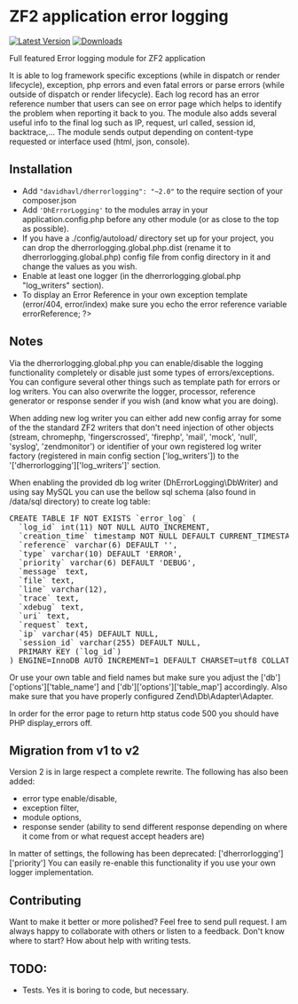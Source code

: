 
ZF2 application error logging
=============================

[![Latest Version](https://img.shields.io/github/release/DavidHavl/DhErrorLogging.svg?style=flat-square)](https://github.com/DavidHavl/DhErrorLogging/releases)
[![Downloads](https://img.shields.io/packagist/dt/davidhavl/dherrorlogging.svg?style=flat-square)](https://packagist.org/packages/davidhavl/dherrorlogging)

Full featured Error logging module for ZF2 application

It is able to log framework specific exceptions (while in dispatch or render lifecycle), exception, php errors and even fatal errors or parse errors (while outside of dispatch or render lifecycle).
Each log record has an error reference number that users can see on error page which helps to identify the problem when reporting it back to you.
The module also adds several useful info to the final log such as IP, request, url called, session id, backtrace,...
The module sends output depending on content-type requested or interface used (html, json, console). 

## Installation

- Add ```"davidhavl/dherrorlogging": "~2.0"``` to the require section of your composer.json
- Add ```'DhErrorLogging'``` to the modules array in your application.config.php before any other module (or as close to the top as possible).
- If you have a ./config/autoload/ directory set up for your project, you can drop the dherrorlogging.global.php.dist (rename it to dherrorlogging.global.php) config file from config directory in it and change the values as you wish.
- Enable at least one logger (in the dherrorlogging.global.php "log_writers" section).
- To display an Error Reference in your own exception template (error/404, error/index) make sure you echo the error reference variable <?php echo $this->errorReference; ?>

## Notes
Via the dherrorlogging.global.php you can enable/disable the logging functionality completely or disable just some types of errors/exceptions.
You can configure several other things such as template path for errors or log writers.
You can also overwrite the logger, processor, reference generator or response sender if you wish (and know what you are doing).

When adding new log writer you can either add new config array for some of the the standard ZF2 writers that don't need injection of other objects (stream, chromephp, 'fingerscrossed', 'firephp', 'mail', 'mock', 'null', 'syslog', 'zendmonitor')
or identifier of your own registered log writer factory (registered in main config section ['log_writers']) to the '['dherrorlogging']['log_writers']' section.

When enabling the provided db log writer (DhErrorLogging\DbWriter) and using say MySQL you can use the bellow sql schema (also found in /data/sql directory) to create log table:
<pre>
CREATE TABLE IF NOT EXISTS `error_log` (
  `log_id` int(11) NOT NULL AUTO_INCREMENT,
  `creation_time` timestamp NOT NULL DEFAULT CURRENT_TIMESTAMP,
  `reference` varchar(6) DEFAULT '',
  `type` varchar(10) DEFAULT 'ERROR',
  `priority` varchar(6) DEFAULT 'DEBUG',
  `message` text,
  `file` text,
  `line` varchar(12),
  `trace` text,
  `xdebug` text,
  `uri` text,
  `request` text,
  `ip` varchar(45) DEFAULT NULL,
  `session_id` varchar(255) DEFAULT NULL,
  PRIMARY KEY (`log_id`)
) ENGINE=InnoDB AUTO_INCREMENT=1 DEFAULT CHARSET=utf8 COLLATE=utf8_unicode_ci;
</pre>
Or use your own table and field names but make sure you adjust the ['db']['options']['table_name'] and ['db']['options']['table_map'] accordingly.
Also make sure that you have properly configured Zend\Db\Adapter\Adapter.

In order for the error page to return http status code 500 you should have PHP display_errors off.


## Migration from v1 to v2
Version 2 is in large respect a complete rewrite.
The following has also been added: 
- error type enable/disable,
- exception filter,
- module options,
- response sender (ability to send different response depending on where it come from or what request accept headers are)


In matter of settings, the following has been deprecated:
['dherrorlogging']['priority']
You can easily re-enable this functionality if you use your own logger implementation.


## Contributing

Want to make it better or more polished? Feel free to send pull request. I am always happy to collaborate with others or listen to a feedback. 
Don't know where to start? How about help with writing tests.

## TODO:
- Tests. Yes it is boring to code, but necessary.